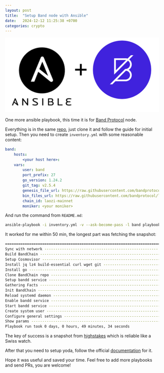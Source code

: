 ```yaml
---
layout: post
title:  "Setup Band node with Ansible"
date:   2024-12-12 11:25:38 +0700
categories: crypto
---
```


![ansible_band](/assets/img/ansible_band.png)

One more ansible playbook, this time it is for
[Band Protocol](https://www.bandprotocol.com/) node.

Everything is in the same
[repo](https://github.com/masim05/web3-ansible-playbooks), just clone it and
follow the guide for initial setup.
Then you need to create `inventory.yml` with some reasonable content:

```yaml
band:
    hosts:
        <your host here>:
    vars:
        user: band
        port_prefix: 27
        go_version: 1.24.2
        git_tag: v2.5.4
        genesis_file_url: https://raw.githubusercontent.com/bandprotocol/launch/master/laozi-mainnet/genesis.json
        bin_files_url: https://raw.githubusercontent.com/bandprotocol/launch/master/laozi-mainnet/files.tar.gz
        chain_id: laozi-mainnet
        moniker: <your moniker>
```

And run the command from `README.md`:

```bash
ansible-playbook -i inventory.yml -v --ask-become-pass -l band playbooks/band/node.yml
```

It worked for me within 50 min, the longest part was fetching the snapshot:

```bash
=============================================================================== 
Sync with network ---------------------------------------------------- 2602.00s
Build BandChain ------------------------------------------------------- 208.29s
Setup Cosmovisor ------------------------------------------------------- 79.12s
Install jq lz4 build-essential curl wget git --------------------------- 15.72s
Install go ------------------------------------------------------------- 10.22s
Clone BandChain repo ---------------------------------------------------- 9.88s
Setup bandd service ----------------------------------------------------- 9.67s
Gathering Facts --------------------------------------------------------- 8.99s
Init BandChain ---------------------------------------------------------- 7.00s
Reload systemd daemon --------------------------------------------------- 5.49s
Enable bandd service ---------------------------------------------------- 5.15s
Start bandd service ----------------------------------------------------- 4.62s
Create system user ------------------------------------------------------ 4.23s
Configure general settings ---------------------------------------------- 4.15s
Show params ------------------------------------------------------------- 0.01s
Playbook run took 0 days, 0 hours, 49 minutes, 34 seconds
```

The key of success is a snapshot from [highstakes](https://highstakes.ch/)
which is reliable like a Swiss watch.

After that you need to setup yoda, follow the official
[documentation](https://docs.bandchain.org/node-validators/run-node/joining-mainnet/installation#step-5-setup-yoda)
for it.

Hope it was useful and saved your time. Feel free to add more playbooks and
send PRs, you are welcome!
